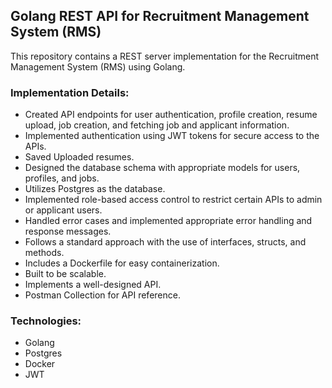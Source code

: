 ## Golang REST API for Recruitment Management System (RMS)

This repository contains a REST server implementation for the Recruitment Management System (RMS) using Golang. 

### Implementation Details:
- Created API endpoints for user authentication, profile creation, resume upload, job creation, and fetching job and applicant information.
- Implemented authentication using JWT tokens for secure access to the APIs.
- Saved Uploaded resumes.
- Designed the database schema with appropriate models for users, profiles, and jobs.
- Utilizes Postgres as the database.
- Implemented role-based access control to restrict certain APIs to admin or applicant users.
- Handled error cases and implemented appropriate error handling and response messages.
- Follows a standard approach with the use of interfaces, structs, and methods.
- Includes a Dockerfile for easy containerization.
- Built to be scalable.
- Implements a well-designed API.
- Postman Collection for API reference.


### Technologies:
- Golang
- Postgres
- Docker
- JWT
